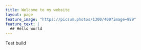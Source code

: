 ```yaml
---
title: Welcome to my website
layout: page
feature_image: "https://picsum.photos/1300/400?image=989"
feature_text: |
  ## Hello world
---
```


Test build
